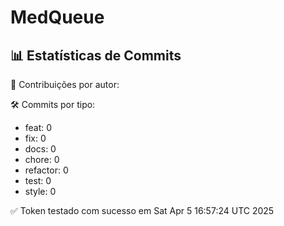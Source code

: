 # MedQueue

<!-- COMMIT_STATS_START -->
## 📊 Estatísticas de Commits

👤 Contribuições por autor:

🛠️ Commits por tipo:
- feat: 0
- fix: 0
- docs: 0
- chore: 0
- refactor: 0
- test: 0
- style: 0
<!-- COMMIT_STATS_END -->
✅ Token testado com sucesso em Sat Apr  5 16:57:24 UTC 2025
